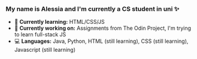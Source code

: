 ### My name is Alessia and I'm currently a CS student in uni ✨

- 💞 **Currently learning:** HTML/CSS/JS 
- 📝 **Currently working on:** Assignments from The Odin Project, I'm trying to learn full-stack JS
- 💻 **Languages:** Java, Python, HTML (still learning), CSS (still learning), Javascript (still learning)

<!--
**alessiacodes/alessiacodes** is a ✨ _special_ ✨ repository because its `README.md` (this file) appears on your GitHub profile.

Here are some ideas to get you started:


- 🌱 I’m currently learning ...
- 👯 I’m looking to collaborate on ...
- 🤔 I’m looking for help with ...
- 💬 Ask me about ...
- 📫 How to reach me: ...
- 😄 Pronouns: ...
- ⚡ Fun fact: ...
-->

